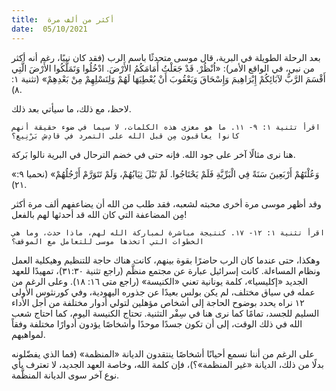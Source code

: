 ```yaml
---
title:  أكثر من ألف مرة
date:  05/10/2021
---
```


بعد الرحلة الطويلة في البرية، قال موسى متحدثًا باسم الرب (فقد كان نبيًا، رغم أنه أكثر من نبي، في الواقع الأمر): «اُنْظُرْ. قَدْ جَعَلْتُ أَمَامَكُمُ الأَرْضَ. ادْخُلُوا وَتَمَلَّكُوا الأَرْضَ الَّتِي أَقْسَمَ الرَّبُّ لآبَائِكُمْ إِبْرَاهِيمَ وَإِسْحَاقَ وَيَعْقُوبَ أَنْ يُعْطِيَهَا لَهُمْ وَلِنَسْلِهِمْ مِنْ بَعْدِهِمْ» (تثنية ١: ٨).

لاحظ، مع ذلك، ما سيأتي بعد ذلك.

`اقرأ تثنية ١: ٩- ١١. ما هو مغزى هذه الكلمات، لا سيما في ضوء حقيقة أنهم كانوا يعاقبون مِن قبل الله على التمرد في ‏قادِش بَرْنِيع؟`

هنا نرى مثالًا آخر على جود الله. فإنه حتى في خضم الترحال في البرية نالوا بَركة.

«وَعُلْتَهُمْ أَرْبَعِينَ سَنَةً فِي الْبَرِّيَّةِ فَلَمْ يَحْتَاجُوا. لَمْ تَبْلَ ثِيَابُهُمْ، وَلَمْ تَتَوَرَّمْ أَرْجُلُهُمْ» (نحميا ٩: ٢١).

وقد أظهر موسى مرة أخرى محبته لشعبه، فقد طلب من الله أن يضاعفهم ألف مرة أكثر مِن المضاعفة التي كان الله قد أحدثها لهم بالفعل!

`اقرأ تثنية ١: ١٢- ١٧. كنتيجة مباشرة لمباركة الله لهم، ماذا حدث، وما هي الخطوات التي اتخذها موسى للتعامل مع الموقف؟`

وهكذا، حتى عندما كان الرب حاضرًا بقوة بينهم، كانت هناك حاجة للتنظيم وهيكلية العمل ونظام المساءلة. كانت إسرائيل عبارة عن مجتمع منظَّم (راجع تثنية ٣١:٣٠)، تمهيدًا للعهد الجديد «إكليسيا»، كلمة يونانية تعني «الكنيسة» (راجع متى ١٦: ١٨). وعلى الرغم من عمله في سياق مختلف، لم يكن بولس بعيدًا عن جذوره اليهودية، وفي كورنثوس الأولى ١٢ نراه يحدد بوضوح الحاجة إلى أشخاص مؤهلين لتولي أدوار مختلفة من أجل الأداء السليم للجسد، تمامًا كما نرى هنا في سِفْر التثنية. تحتاج الكنيسة اليوم، كما احتاج شعب الله في ذلك الوقت، إلى أن تكون جسدًا موحدًا وأشخاصًا يؤدون أدوارًا مختلفة وفقاً لمواهبهم.

على الرغم من أننا نسمع أحيانًا أشخاصًا ينتقدون الديانة «المنظمة» (فما الذي يفضّلونه بدلًا من ذلك، الديانة «غير المنظمة»؟)، فإن كلمة الله، وخاصة العهد الجديد، لا تعترف بأي نوع آخر سوى الديانة المنظَّمة.